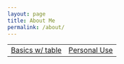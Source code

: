 ```yaml
---
layout: page
title: About Me
permalink: /about/
---
```



<table>
    <tr>
        <td><a href="https://mmaxwu.github.io/cs/2022/09/25/JavascriptTable.html"> Basics w/ table</a></td>
        <td><a href="https://mmaxwu.github.io/cs/week%205/jupyter/2022/09/25/JavascriptSortingAlgorithms.html"> Personal Use</a></td>
    </tr>
</table>